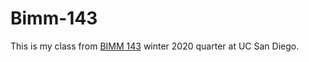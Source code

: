 # Bimm-143

This is my class from [BIMM 143](https://bioboot.github.io/bimm143_W20/) winter 2020 quarter at UC San Diego. 

